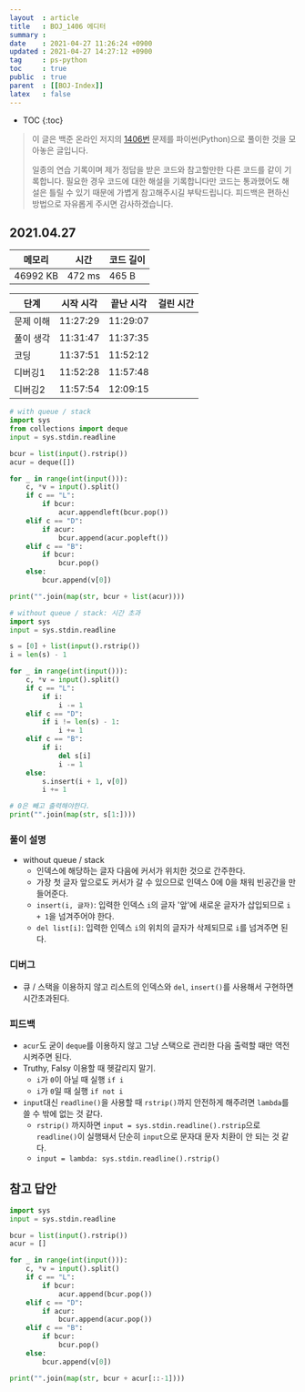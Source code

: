```yaml
---
layout  : article
title   : BOJ_1406 에디터
summary : 
date    : 2021-04-27 11:26:24 +0900
updated : 2021-04-27 14:27:12 +0900
tag     : ps-python
toc     : true
public  : true
parent  : [[BOJ-Index]]
latex   : false
---
```

* TOC
{:toc}

>이 글은 백준 온라인 저지의 [1406번](https://www.acmicpc.net/problem/1406) 문제를 파이썬(Python)으로 풀이한 것을 모아놓은 글입니다.
>
> 일종의 연습 기록이며 제가 정답을 받은 코드와 참고할만한 다른 코드를 같이 기록합니다. 필요한 경우 코드에 대한 해설을 기록합니다만 코드는 통과했어도 해설은 틀릴 수 있기 때문에 가볍게 참고해주시길 부탁드립니다. 피드백은 편하신 방법으로 자유롭게 주시면 감사하겠습니다.

## 2021.04.27

| 메모리    | 시간   | 코드 길이 |
| --------- | -----  | --------- |
| 46992 KB  | 472 ms | 465 B     |

| 단계      | 시작 시각 | 끝난 시각 | 걸린 시간 |
| --------- | --------- | --------- | --------- |
| 문제 이해 | 11:27:29  | 11:29:07  |           |
| 풀이 생각 | 11:31:47  | 11:37:35  |           |
| 코딩      | 11:37:51  | 11:52:12  |           |
| 디버깅1   | 11:52:28  | 11:57:48  |           |
| 디버깅2   | 11:57:54  | 12:09:15  |           |

```python
# with queue / stack
import sys
from collections import deque
input = sys.stdin.readline

bcur = list(input().rstrip())
acur = deque([])

for _ in range(int(input())):
    c, *v = input().split()
    if c == "L":
        if bcur:
            acur.appendleft(bcur.pop())
    elif c == "D":
        if acur:
            bcur.append(acur.popleft())
    elif c == "B":
        if bcur:
            bcur.pop()
    else:
        bcur.append(v[0])

print("".join(map(str, bcur + list(acur))))

# without queue / stack: 시간 초과
import sys
input = sys.stdin.readline

s = [0] + list(input().rstrip())
i = len(s) - 1

for _ in range(int(input())):
    c, *v = input().split()
    if c == "L":
        if i:
            i -= 1
    elif c == "D":
        if i != len(s) - 1:
            i += 1
    elif c == "B":
        if i:
            del s[i]
            i -= 1
    else:
        s.insert(i + 1, v[0])
        i += 1

# 0은 빼고 출력해야한다.
print("".join(map(str, s[1:])))
```

### 풀이 설명

* without queue / stack
    * 인덱스에 해당하는 글자 다음에 커서가 위치한 것으로 간주한다.
    * 가장 첫 글자 앞으로도 커서가 갈 수 있으므로 인덱스 0에 0을 채워 빈공간을 만들어준다.
    * `insert(i, 글자)`: 입력한 인덱스 `i`의 글자 '앞'에 새로운 글자가 삽입되므로 `i + 1`을 넘겨주어야 한다.
    * `del list[i]`: 입력한 인덱스 `i`의 위치의 글자가 삭제되므로 `i`를 넘겨주면 된다.

### 디버그

* 큐 / 스택을 이용하지 않고 리스트의 인덱스와 `del`, `insert()`를 사용해서 구현하면 시간초과된다.

### 피드백

* `acur`도 굳이 `deque`를 이용하지 않고 그냥 스택으로 관리한 다음 출력할 때만 역전시켜주면 된다.
* Truthy, Falsy 이용할 때 헷갈리지 말기.
    * `i`가 `0`이 아닐 때 실행 `if i`
    * `i`가 `0`일 때 실행 `if not i`
* `input`대신 `readline()`을 사용할 때 `rstrip()`까지 안전하게 해주려면 `lambda`를 쓸 수 밖에 없는 것 같다.
    * `rstrip()` 까지하면 `input = sys.stdin.readline().rstrip`으로 `readline()`이 실행돼서 단순히 `input`으로 문자대 문자 치환이 안 되는 것 같다.
    * `input = lambda: sys.stdin.readline().rstrip()`

## 참고 답안

```python
import sys
input = sys.stdin.readline

bcur = list(input().rstrip())
acur = []

for _ in range(int(input())):
    c, *v = input().split()
    if c == "L":
        if bcur:
            acur.append(bcur.pop())
    elif c == "D":
        if acur:
            bcur.append(acur.pop())
    elif c == "B":
        if bcur:
            bcur.pop()
    else:
        bcur.append(v[0])

print("".join(map(str, bcur + acur[::-1])))
```
